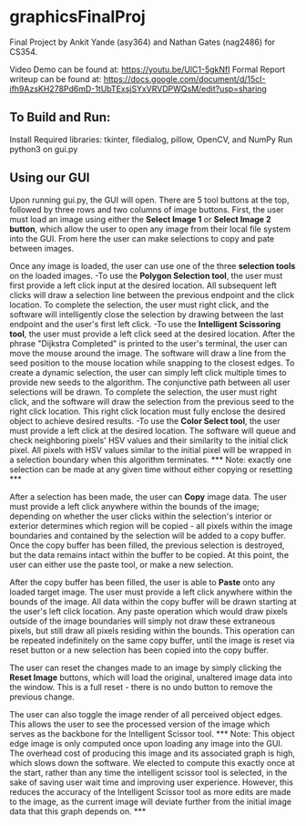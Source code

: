 # graphicsFinalProj
Final Project by Ankit Yande (asy364) and Nathan Gates (nag2486) for CS354.

Video Demo can be found at: https://youtu.be/UlC1-5gkNfI
Formal Report writeup can be found at: https://docs.google.com/document/d/15cI-ifh9AzsKH278Pd6mD-1tUbTExsjSYxVRVDPWQsM/edit?usp=sharing 

## To Build and Run:
Install Required libraries: tkinter, filedialog, pillow, OpenCV, and NumPy
Run python3 on gui.py

## Using our GUI
Upon running gui.py, the GUI will open. There are 5 tool buttons at the top, followed by three rows and two columns of image buttons. First, the user must load an image using either the **Select Image 1** or **Select Image 2 button**, which allow the user to open any image from their local file system into the GUI. From here the user can make selections to copy and pate between images.

Once any image is loaded, the user can use one of the three **selection tools** on the loaded images. 
    -To use the **Polygon Selection tool**, the user must first provide a left click input at the desired location. All subsequent left clicks will draw a selection line between the previous endpoint and the click location. To complete the selection, the user must right click, and the software will intelligently close the selection by drawing between the last endpoint and the user's first left click.
    -To use the **Intelligent Scissoring tool**, the user must provide a left click seed at the desired location. After the phrase "Dijkstra Completed" is printed to the user's terminal, the user can move the mouse around the image. The software will draw a line from the seed position to the mouse location while snapping to the closest edges. To create a dynamic selection, the user can simply left click multiple times to provide new seeds to the algorithm. The conjunctive path between all user selections will be drawn. To complete the selection, the user must right click, and the software will draw the selection from the previous seed to the right click location. This right click location must fully enclose the desired object to achieve desired results.
    -To use the **Color Select tool**, the user must provide a left click at the desired location. The software will queue and check neighboring pixels' HSV values and their similarity to the initial click pixel. All pixels with HSV values similar to the initial pixel will be wrapped in a selection boundary when this algorithm terminates. 
    *** Note: exactly one selection can be made at any given time without either copying or resetting ***
    
After a selection has been made, the user can **Copy** image data. The user must provide a left click anywhere within the bounds of the image; depending on whether the user clicks within the selection's interior or exterior determines which region will be copied - all pixels within the image boundaries and contained by the selection will be added to a copy buffer. Once the copy buffer has been filled, the previous selection is destroyed, but the data remains intact within the buffer to be copied. At this point, the user can either use the paste tool, or make a new selection.

After the copy buffer has been filled, the user is able to **Paste** onto any loaded target image. The user must provide a left click anywhere within the bounds of the image. All data within the copy buffer will be drawn starting at the user's left click location. Any paste operation which would draw pixels outside of the image boundaries will simply not draw these extraneous pixels, but still draw all pixels residing within the bounds. 
This operation can be repeated indefinitely on the same copy buffer, until the image is reset via reset button or a new selection has been copied into the copy buffer.

The user can reset the changes made to an image by simply clicking the **Reset Image** buttons, which will load the original, unaltered image data into the window. This is a full reset - there is no undo button to remove the previous change. 

The user can also toggle the image render of all perceived object edges. This allows the user to see the processed version of the image which serves as the backbone for the Intelligent Scissor tool. 
    *** Note: This object edge image is only computed once upon loading any image into the GUI. The overhead cost of producing this image and its associated graph is high, which slows down the software. We elected to compute this exactly once at the start, rather than any time the intelligent scissor tool is selected, in the sake of saving user wait time and improving user experience. However, this reduces the accuracy of the Intelligent Scissor tool as more edits are made to the image, as the current image will deviate further from the initial image data that this graph depends on. ***
